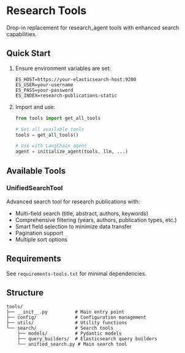 # Research Tools

Drop-in replacement for research_agent tools with enhanced search capabilities.

## Quick Start

1. Ensure environment variables are set:
   ```
   ES_HOST=https://your-elasticsearch-host:9200
   ES_USER=your-username
   ES_PASS=your-password
   ES_INDEX=research-publications-static
   ```

2. Import and use:
   ```python
   from tools import get_all_tools
   
   # Get all available tools
   tools = get_all_tools()
   
   # Use with LangChain agent
   agent = initialize_agent(tools, llm, ...)
   ```

## Available Tools

### UnifiedSearchTool
Advanced search tool for research publications with:
- Multi-field search (title, abstract, authors, keywords)
- Comprehensive filtering (years, authors, publication types, etc.)
- Smart field selection to minimize data transfer
- Pagination support
- Multiple sort options

## Requirements

See `requirements-tools.txt` for minimal dependencies.

## Structure

```
tools/
├── __init__.py          # Main entry point
├── config/              # Configuration management
├── utils/               # Utility functions
└── search/              # Search tools
    ├── models/          # Pydantic models
    ├── query_builders/  # Elasticsearch query builders
    └── unified_search.py # Main search tool
```